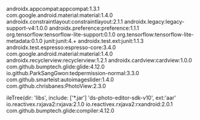 androidx.appcompat:appcompat:1.3.1
com.google.android.material:material:1.4.0
androidx.constraintlayout:constraintlayout:2.1.1
androidx.legacy:legacy-support-v4:1.0.0
androidx.preference:preference:1.1.1
org.tensorflow:tensorflow-lite-support:0.1.0
org.tensorflow:tensorflow-lite-metadata:0.1.0
junit:junit:4.+
androidx.test.ext:junit:1.1.3
androidx.test.espresso:espresso-core:3.4.0
com.google.android.material:material:1.4.0
androidx.recyclerview:recyclerview:1.2.1
androidx.cardview:cardview:1.0.0
com.github.bumptech.glide:glide:4.12.0
io.github.ParkSangGwon:tedpermission-normal:3.3.0
com.github.smarteist:autoimageslider:1.4.0
com.github.chrisbanes:PhotoView:2.3.0

ileTree(dir: 'libs', include: ['*.jar']
'ds-photo-editor-sdk-v10', ext:'aar'
io.reactivex.rxjava2:rxjava:2.1.0
io.reactivex.rxjava2:rxandroid:2.0.1
com.github.bumptech.glide:compiler:4.12.0
